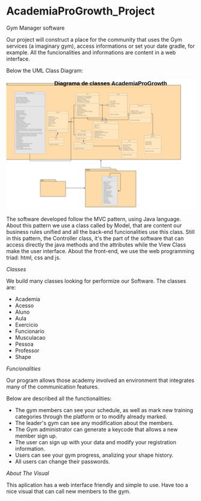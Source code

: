 # AcademiaProGrowth_Project
Gym Manager software

Our project will construct a place for the community that uses the Gym services (a imaginary gym), access informations or set 
your date gradle, for example. All the funcionalities and informations are content in a web interface.

Below the UML Class Diagram:

![alt text](https://github.com/leonardormlins/AcademiaProGrowth_Project/blob/master/ReadMeFiles/Projeto%20Lab%20BD%20III.jpeg)

The software developed follow the MVC pattern, using Java language. About this pattern we use a class called by Model, that are content our business rules unified and all the back-end funcionalities use this class. Still in this pattern, the Controller class, it's the part of the software that can access directly the java methods and the attributes while the View Class make the user interface. 
About the front-end, we use the web programming triad: html, css and js.

*Classes*

We build many classes looking for performize our Software. The classes are:

- Academia
- Acesso  
- Aluno
- Aula
- Exercicio
- Funcionario
- Musculacao
- Pessoa
- Professor
- Shape

*Funcionalities*

Our program allows those academy involved an environment that integrates many of the communication features.

Below are described all the functionalities:

- The gym members can see your schedule, as well as mark new training categories through the platform or to modify already marked.
- The leader's gym can see any modification about the members.
- The Gym administrator can generate a keycode that allows a new member sign up.
- The user can sign up with your data and modify your registration information.
- Users can see your gym progress, analizing your shape history.
- All users can change their passwords.
 
*About The Visual*

This aplication has a web interface friendly and simple to use. Have too a nice visual that can call new members to the gym. 


